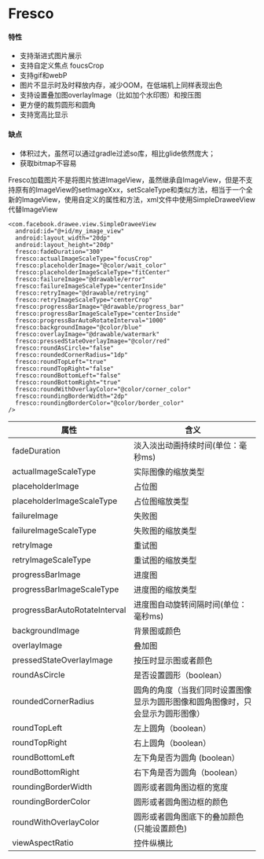 # Fresco
#### 特性
- 支持渐进式图片展示
- 支持自定义焦点 foucsCrop
- 支持gif和webP
- 图片不显示时及时释放内存，减少OOM，在低端机上同样表现出色
- 支持设置叠加图overlayImage（比如加个水印图）和按压图
- 更方便的裁剪圆形和圆角
- 支持宽高比显示

#### 缺点
- 体积过大，虽然可以通过gradle过滤so库，相比glide依然庞大；
- 获取bitmap不容易

Fresco加载图片不是将图片放进ImageView，虽然继承自ImageView，但是不支持原有的ImageView的setImageXxx，setScaleType和类似方法，相当于一个全新的ImageView，使用自定义的属性和方法，xml文件中使用SimpleDraweeView代替ImageView

```
<com.facebook.drawee.view.SimpleDraweeView
  android:id="@+id/my_image_view"
  android:layout_width="20dp"
  android:layout_height="20dp"
  fresco:fadeDuration="300"
  fresco:actualImageScaleType="focusCrop" 
  fresco:placeholderImage="@color/wait_color"
  fresco:placeholderImageScaleType="fitCenter"
  fresco:failureImage="@drawable/error"
  fresco:failureImageScaleType="centerInside"
  fresco:retryImage="@drawable/retrying"
  fresco:retryImageScaleType="centerCrop"
  fresco:progressBarImage="@drawable/progress_bar"
  fresco:progressBarImageScaleType="centerInside"
  fresco:progressBarAutoRotateInterval="1000"
  fresco:backgroundImage="@color/blue"
  fresco:overlayImage="@drawable/watermark"
  fresco:pressedStateOverlayImage="@color/red"
  fresco:roundAsCircle="false"
  fresco:roundedCornerRadius="1dp"
  fresco:roundTopLeft="true"
  fresco:roundTopRight="false"
  fresco:roundBottomLeft="false"
  fresco:roundBottomRight="true"
  fresco:roundWithOverlayColor="@color/corner_color"
  fresco:roundingBorderWidth="2dp"
  fresco:roundingBorderColor="@color/border_color"
/>
```
|属性|含义|
| ------------ | ------------ |
| fadeDuration  | 淡入淡出动画持续时间(单位：毫秒ms)  |
| actualImageScaleType  | 实际图像的缩放类型  |
| placeholderImage  | 占位图  |
| placeholderImageScaleType  | 占位图缩放类型  |
| failureImage | 失败图 |
| failureImageScaleType | 失败图的缩放类型 |
| retryImage | 重试图 |
| retryImageScaleType | 重试图的缩放类型 |
| progressBarImage | 进度图 |
| progressBarImageScaleType | 进度图的缩放类型 |
| progressBarAutoRotateInterval  | 进度图自动旋转间隔时间(单位：毫秒ms)  |
| backgroundImage  | 背景图或颜色  |
| overlayImage  | 叠加图  |
| pressedStateOverlayImage  | 按压时显示图或者颜色  |
| roundAsCircle  | 是否设置圆形（boolean）  |
| roundedCornerRadius  | 圆角的角度（当我们同时设置图像显示为圆形图像和圆角图像时，只会显示为圆形图像）  |
| roundTopLeft  | 左上圆角（boolean）  |
| roundTopRight  | 右上圆角（boolean）  |
| roundBottomLeft  | 左下角是否为圆角 (boolean） |
| roundBottomRight |  右下角是否为圆角（boolean） |
| roundingBorderWidth  | 圆形或者圆角图边框的宽度  |
| roundingBorderColor  | 圆形或者圆角图边框的颜色  |
| roundWithOverlayColor  | 圆形或者圆角图底下的叠加颜色(只能设置颜色)  |
| viewAspectRatio  | 控件纵横比  |





